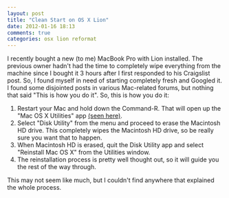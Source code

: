 ```yaml
---
layout: post
title: "Clean Start on OS X Lion"
date: 2012-01-16 18:13
comments: true
categories: osx lion reformat
---
```


I recently bought a new (to me) MacBook Pro with Lion installed. The previous owner hadn't had the time to completely wipe everything from the machine since I bought it 3 hours after I first responded to his Craigslist post. So, I found myself in need of starting completely fresh and Googled it. I found some disjointed posts in various Mac-related forums, but nothing that said "This is how you do it". So, this is how you do it:

1. Restart your Mac and hold down the Command-R. That will open up the "Mac OS X Utilities" app [(seen here)](http://www.apple.com/macosx/recovery/).
2. Select "Disk Utility" from the menu and proceed to erase the Macintosh HD drive. This completely wipes the Macintosh HD drive, so be really sure you want that to happen.
3. When Macintosh HD is erased, quit the Disk Utility app and select "Reinstall Mac OS X" from the Utilities window.
4. The reinstallation process is pretty well thought out, so it will guide you the rest of the way through.

This may not seem like much, but I couldn't find anywhere that explained the whole process.
